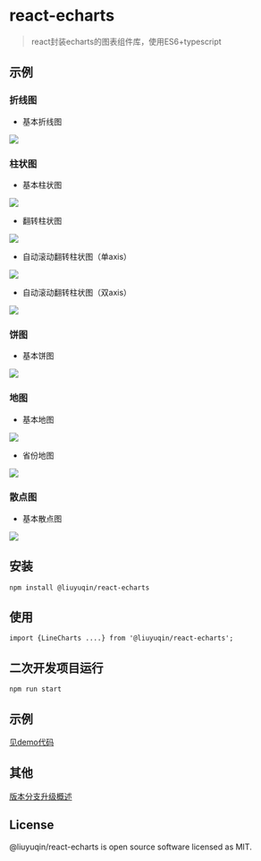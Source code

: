 # react-echarts

> react封装echarts的图表组件库，使用ES6+typescript

## 示例

### 折线图

* 基本折线图

![](https://github.com/liuyuqin1991/react-echarts/blob/master/md-images/line-common.png)

### 柱状图

* 基本柱状图

![](https://github.com/liuyuqin1991/react-echarts/blob/master/md-images/bar-common.png)

* 翻转柱状图

![](https://github.com/liuyuqin1991/react-echarts/blob/master/md-images/bar-rolling.png)

* 自动滚动翻转柱状图（单axis）

![](https://github.com/liuyuqin1991/react-echarts/blob/master/md-images/bar-automatic-rolling-one-axis.gif)

* 自动滚动翻转柱状图（双axis）

![](https://github.com/liuyuqin1991/react-echarts/blob/master/md-images/bar-automatic-rolling-two-axis.gif)

### 饼图

* 基本饼图

![](https://github.com/liuyuqin1991/react-echarts/blob/master/md-images/pie-common.png)

### 地图

* 基本地图

![](https://github.com/liuyuqin1991/react-echarts/blob/master/md-images/map-common.png)

* 省份地图

![](https://github.com/liuyuqin1991/react-echarts/blob/master/md-images/map-province.png)

### 散点图

* 基本散点图

![](https://github.com/liuyuqin1991/react-echarts/blob/master/md-images/scatter-common.png)


## 安装

`npm install @liuyuqin/react-echarts`

## 使用

`import {LineCharts ....} from '@liuyuqin/react-echarts';`

## 二次开发项目运行

`npm run start`

## 示例

[见demo代码](https://github.com/liuyuqin1991/react-for-echarts/blob/master/src/demos/index.tsx)

## 其他

[版本分支升级概述](https://github.com/liuyuqin1991/react-for-echarts/blob/master/CHANGELOG.md)

## License

@liuyuqin/react-echarts is open source software licensed as MIT.

